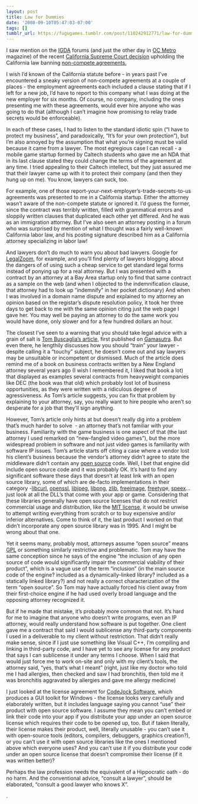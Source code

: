 ```yaml
---
layout: post
title: Law for Dummies
date: '2008-09-10T05:47:03-07:00'
tags: []
tumblr_url: https://fugugames.tumblr.com/post/110242912771/law-for-dummies
---
```

I saw mention on the [IGDA](http://igda.org/) forums (and just the other day in [OC Metro](http://ocmetro.com/) magazine) of the recent [California Supreme Court decision](http://www.sfgate.com/cgi-bin/article.cgi?f=/c/a/2008/08/07/BAUH12716R.DTL&tsp=1) upholding the California law banning [non-compete agreements.](http://www.employlaw.com/noncompete.htm)

I wish I’d known of the California statute before - in years past I’ve encountered a sneaky version of non-compete agreements at a couple of places - the employment agreements each included a clause stating that if I left for a new job, I’d have to report to this company what I was doing at the new employer for six months. Of course, no company, including the ones presenting me with these agreements, would ever hire anyone who was going to do that (although I can’t imagine how promising to relay trade secrets would be enforceable).

In each of these cases, I had to listen to the standard idiotic spin (“I have to protect my business”, and paradoxically, “It’s for your own protection”), but I’m also annoyed by the assumption that what you’re signing must be valid because it came from a lawyer. The most egregious case I can recall - a mobile game startup formed by Caltech students who gave me an NDA that in its last clause stated they could change the terms of the agreement at any time. I tried appealing to their Caltech intellect, but they just assured me that their lawyer came up with it to protect their company (and then they hung up on me). You know, lawyers can suck, too.<!--more-->

For example, one of those report-your-next-employer’s-trade-secrets-to-us agreements was presented to me in a California startup. Either the attorney wasn’t aware of the non-compete statute or ignored it. I’d guess the former, since the contract was terribly written, filled with grammatical errors and sloppily written clauses that duplicated each other yet differed. And he was as an immigration attorney. But I’ve also seen an attorney posting in a forum who was surprised by mention of what I thought was a fairly well-known California labor law, and his posting signature described him as a California attorney specializing in labor law!

And lawyers don’t do much to warn you about bad lawyers. Google for [LegalZoom](http://legalzoom.com/), for example, and you’ll find plenty of lawyers blogging about the dangers of of using such a cheap service to get standard legal forms instead of ponying up for a real attorney. But I was presented with a contract by an attorney at a Bay Area startup only to find that same contract as a sample on the web (and when I objected to the indemnification clause, that attorney had to look up “indemnify” in her pocket dictionary) And when I was involved in a domain name dispute and explained to my attorney an opinion based on the registar’s dispute resolution policy, it took her three days to get back to me with the same opinion citing just the web page I gave her. You may well be paying an attorney to do the same work you would have done, only slower and for a few hundred dollars an hour.

The closest I’ve seen to a warning that you should take legal advice with a grain of salt is [Tom Buscaglia’s article](http://gameattorney.com/blog/?p=70), first published on [Gamasutra](http://gamasutra.com/). But even there, he lengthily discusses how you should “train” your lawyer - despite calling it a “touchy” subject, he doesn’t come out and say lawyers may be unsuitable or incompetent or dismissed. Much of the article does remind me of a book on business contracts written by a New England attorney several years ago (I wish I remembered it, I liked that book a lot) that displayed as examples several contracts from heavyweight companies like DEC (the book was that old) which probably lost lot of business opportunities, as they were written with a ridiculous degree of agressiveness. As Tom’s article suggests, you can fix that problem by explaining to your attorney, say, you really want to hire people who aren’t so desperate for a job that they’ll sign anything.

However, Tom’s article only hints at but doesn’t really dig into a problem that’s much harder to solve&nbsp; - an attorney that’s not familiar with your business. Familiarity with the game business is one aspect of that (the last attorney I used remarked on “new-fangled video games”), but the more widespread problem in software and not just video games is familiarity with software IP issues. Tom’s article starts off citing a case where a vendor lost his client’s business because the vendor’s attorney didn’t agree to state the middleware didn’t contain any [open source](http://opensource.org/) code. Well, I bet that engine did include open source code and it was probably OK. It’s hard to find any significant software these days that doesn’t at least link with an open source library, some of which are de-facto implementations in their category -[libcurl](http://curl.haxx.se/), [openssl](http://openssl.org/), [libjpeg](http://ljg.org/), [libpng](http://libpng.org/), [zlib](http://zlib.net/), [freeimage](http://freeimage.org/), [freetyp](http://freetype.org/)e, [speex](http://speex.org/)…just look at all the DLL’s that come with your app or game. Considering that these libraries generally have open source licenses that do not restrict commercial usage and distribution, like the [MIT license](http://opensource.org/licenses/mit-license.php), it would be unwise to attempt writing everything from scratch or to buy expensive and/or inferior alternatives. Come to think of it, the last product I worked on that didn’t incorporate any open source library was in 1995. And I might be wrong about that one.

Yet it seems many, probably most, attorneys assume “open source” means [GPL](http://www.gnu.org/copyleft/gpl.html) or something similarly restrictive and problematic. Tom may have the same conception since he says of the engine “the inclusion of any open source of code would significantly impair the commercial viability of their product”, which is a vague use of the term “inclusion” (in the main source code of the engine? included as a dynamically-linked library? included as a statically linked library?) and not really a correct characterization of the term “open source”. So Tom may have actually forced his client away from their first-choice engine if he had used overly broad language and the opposing attorney recognized it.

But if he made that mistake, it’s probably more common that not. It’s hard for me to imagine that anyone who doesn’t write programs, even an IP attorney, would really understand how software is put together. One client gave me a contract that said I would sublicense any third-party components I used in a deliverable to my client without restriction. That didn’t really make sense, since if I just use something like Visual C++, I’m compiling and linking in third-party code, and I have yet to see any license for any product that says I can sublicense it under any terms I choose. When I said that would just force me to work on-site and only with my client’s tools, the attorney said, “yes, that’s what I meant” (right, just like my doctor who told me I had allergies, then checked and saw I had bronchitis, then told me it was bronchitis aggravated by allergies and gave me allergy medicine)

I just looked at the license agreement for [CodeJock Software](http://codejock.com/), which produces a GUI toolkit for Windows - the license looks very carefully and elaborately written, but it includes language saying you cannot “use” their product with open source software. I assume they mean you can’t embed or link their code into your app if you distribute your app under an open source license which requires their code to be opened up, too. But if taken literally, their license makes their product, well, literally unusable - you can’t use it with open-source tools (editors, compilers, debuggers, graphics creation?), or you can’t use it with open source libraries like the ones I mentioned above which everyone uses? And you can’t use it if you distribute your code under an open source license that doesn’t compromise their license (if it was written better)?

Perhaps the law profession needs the equivalent of a Hippocratic oath - do no harm. And the conventional advice, “consult a lawyer”, should be elaborated, “consult a good lawyer who knows X”.

.

